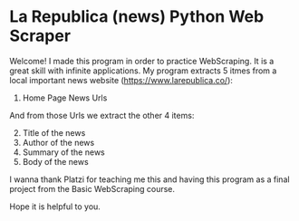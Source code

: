 # La Republica (news) Python Web Scraper


Welcome! I made this program in order to practice WebScraping.
It is a great skill with infinite applications.
My program extracts 5 itmes from a local important news website (https://www.larepublica.co/):

1. Home Page News Urls

And from those Urls we extract the other 4 items:

2. Title of the news
3. Author of the news
4. Summary of the news
5. Body of the news

I wanna thank Platzi for teaching me this and having this program as a final project from the Basic WebScraping course.

Hope it is helpful to you.
